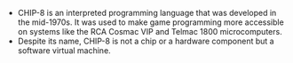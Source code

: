 - CHIP-8 is an interpreted programming language that was developed in the mid-1970s. It was used to make game programming more accessible on systems like the RCA Cosmac VIP and Telmac 1800 microcomputers.
- Despite its name, CHIP-8 is not a chip or a hardware component but a software virtual machine.